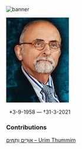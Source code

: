 <html><body><img id="banner" src="/sahd/images/banners/banner.png" alt="banner" /></body></html>



![Kees den Hertog](../images/photos/Kees_den_Hertog.jpeg) 

&nbsp;&nbsp;\*3-9-1958 — †31-3-2021

### Contributions
[אוּרִים וְתֻמִּים – Urim Thummim](../words/Urim_Thummim.md)<br>